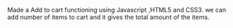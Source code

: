 Made a Add to cart functioning using Javascript ,HTML5 and CSS3.
 we can add number of items to cart and it gives the total amount of the items.
